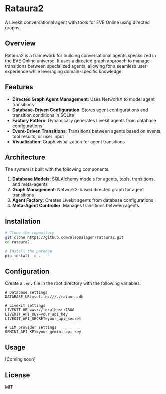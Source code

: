# Rataura2

A Livekit conversational agent with tools for EVE Online using directed graphs.

## Overview

Rataura2 is a framework for building conversational agents specialized in the EVE Online universe. It uses a directed graph approach to manage transitions between specialized agents, allowing for a seamless user experience while leveraging domain-specific knowledge.

## Features

- **Directed Graph Agent Management**: Uses NetworkX to model agent transitions
- **Database-Driven Configuration**: Stores agent configurations and transition conditions in SQLite
- **Factory Pattern**: Dynamically generates Livekit agents from database configurations
- **Event-Driven Transitions**: Transitions between agents based on events, tool results, or user input
- **Visualization**: Graph visualization for agent transitions

## Architecture

The system is built with the following components:

1. **Database Models**: SQLAlchemy models for agents, tools, transitions, and meta-agents
2. **Graph Management**: NetworkX-based directed graph for agent transitions
3. **Agent Factory**: Creates Livekit agents from database configurations
4. **Meta-Agent Controller**: Manages transitions between agents

## Installation

```bash
# Clone the repository
git clone https://github.com/alepmalagon/rataura2.git
cd rataura2

# Install the package
pip install -e .
```

## Configuration

Create a `.env` file in the root directory with the following variables:

```
# Database settings
DATABASE_URL=sqlite:///./rataura.db

# Livekit settings
LIVEKIT_URL=ws://localhost:7880
LIVEKIT_API_KEY=your_api_key
LIVEKIT_API_SECRET=your_api_secret

# LLM provider settings
GEMINI_API_KEY=your_gemini_api_key
```

## Usage

[Coming soon]

## License

MIT

